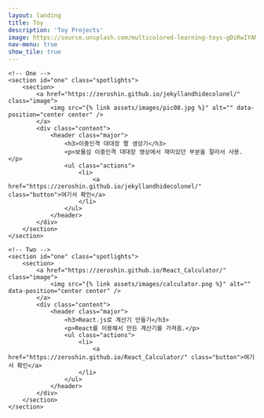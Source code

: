 ```yaml
---
layout: landing
title: Toy
description: 'Toy Projects'
image: https://source.unsplash.com/multicolored-learning-toys-gDiRwIYAMA8
nav-menu: true
show_tile: true
---
```


<!-- Main -->
<div id="main">

    <!-- One -->
    <section id="one" class="spotlights">
        <section>
            <a href="https://zeroshin.github.io/jekyllandhidecolonel/" class="image">
                <img src="{% link assets/images/pic08.jpg %}" alt="" data-position="center center" />
            </a>
            <div class="content">
                <header class="major">
                    <h3>이중인격 대대장 짤 생성기</h3>
                    <p>보물섬 이중인격 대대장 영상에서 재미있던 부분을 잘라서 사용.</p>
                    <ul class="actions">
                        <li>
                            <a href="https://zeroshin.github.io/jekyllandhidecolonel/" class="button">여기서 확인</a>
                        </li>
                    </ul>
                </header>
            </div>
        </section>
    </section>

    <!-- Two -->
    <section id="one" class="spotlights">
        <section>
            <a href="https://zeroshin.github.io/React_Calculator/" class="image">
                <img src="{% link assets/images/calculator.png %}" alt="" data-position="center center" />
            </a>
            <div class="content">
                <header class="major">
                    <h3>React.js로 계산기 만들기</h3>
                    <p>React를 이용해서 만든 계산기를 가져옴.</p>
                    <ul class="actions">
                        <li>
                            <a href="https://zeroshin.github.io/React_Calculator/" class="button">여기서 확인</a>
                        </li>
                    </ul>
                </header>
            </div>
        </section>
    </section>



</div>